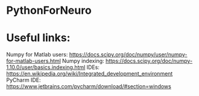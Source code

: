 # PythonForNeuro

# Useful links:
Numpy for Matlab users: https://docs.scipy.org/doc/numpy/user/numpy-for-matlab-users.html
Numpy indexing: https://docs.scipy.org/doc/numpy-1.10.0/user/basics.indexing.html
IDEs: https://en.wikipedia.org/wiki/Integrated_development_environment
PyCharm IDE: https://www.jetbrains.com/pycharm/download/#section=windows

